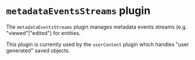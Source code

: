 # `metadataEventsStreams` plugin

The `metadataEventsStreams` plugin manages metadata events streams (e.g. "viewed"|"edited") for entities.

This plugin is currently used by the `userContent` plugin which handles "user generated" saved objects.
